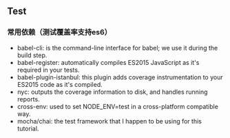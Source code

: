 
## Test

### 常用依赖（测试覆盖率支持es6）

* babel-cli: is the command-line interface for babel; we use it during the build step.
* babel-register: automatically compiles ES2015 JavaScript as it's required in your tests.
* babel-plugin-istanbul: this plugin adds coverage instrumentation to your ES2015 code as it's compiled.
* nyc: outputs the coverage information to disk, and handles running reports.
* cross-env: used to set NODE_ENV=test in a cross-platform compatible way.
* mocha/chai: the test framework that I happen to be using for this tutorial.